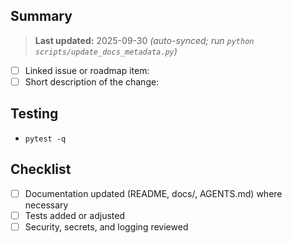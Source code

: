 ## Summary
> **Last updated:** 2025-09-30 _(auto-synced; run `python scripts/update_docs_metadata.py`)_

- [ ] Linked issue or roadmap item:
- [ ] Short description of the change:

## Testing
<!-- List commands executed locally (e.g. pytest, black, isort, mypy). -->
- `pytest -q`

## Checklist
- [ ] Documentation updated (README, docs/, AGENTS.md) where necessary
- [ ] Tests added or adjusted
- [ ] Security, secrets, and logging reviewed
